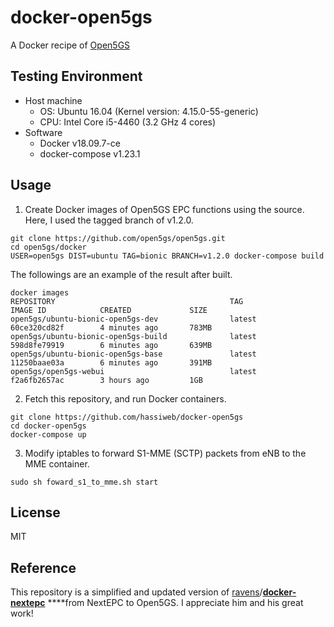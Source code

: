 # docker-open5gs

A Docker recipe of [Open5GS](https://open5gs.org/open5gs/)


## Testing Environment

- Host machine
  - OS: Ubuntu 16.04 (Kernel version: 4.15.0-55-generic)
  - CPU: Intel Core i5-4460 (3.2 GHz 4 cores)
- Software
  - Docker v18.09.7-ce
  - docker-compose v1.23.1


## Usage

1. Create Docker images of Open5GS EPC functions using the source.  Here, I used the tagged branch of v1.2.0.
```
git clone https://github.com/open5gs/open5gs.git
cd open5gs/docker
USER=open5gs DIST=ubuntu TAG=bionic BRANCH=v1.2.0 docker-compose build
```

The followings are an example of the result after built.
```
docker images
REPOSITORY                                       TAG                 IMAGE ID            CREATED             SIZE
open5gs/ubuntu-bionic-open5gs-dev                latest              60ce320cd82f        4 minutes ago       783MB
open5gs/ubuntu-bionic-open5gs-build              latest              598d8fe79919        6 minutes ago       639MB
open5gs/ubuntu-bionic-open5gs-base               latest              11250baae03a        6 minutes ago       391MB
open5gs/open5gs-webui                            latest              f2a6fb2657ac        3 hours ago         1GB
```

2. Fetch this repository, and run Docker containers.
```
git clone https://github.com/hassiweb/docker-open5gs
cd docker-open5gs
docker-compose up
```

3. Modify iptables to forward S1-MME (SCTP) packets from eNB to the MME container.
```
sudo sh foward_s1_to_mme.sh start
```

## License

MIT


## Reference

This repository is a simplified and updated version of [ravens](https://github.com/ravens)/[**docker-nextepc**](https://github.com/ravens/docker-nextepc) ****from NextEPC to Open5GS. I appreciate him and his great work! 

